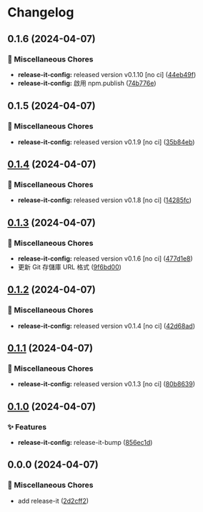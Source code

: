 # Changelog

## 0.1.6 (2024-04-07)


### 🧹 Miscellaneous Chores

* **release-it-config:** released version v0.1.10 [no ci] ([44eb49f](https://github.com/jiehousekeeper/official-site/commit/44eb49f9867a17424ea2a3fe9df4ef707386f875))
* **release-it-config:** 啟用 npm.publish ([74b776e](https://github.com/jiehousekeeper/official-site/commit/74b776ee9e90862ca4a13f6ec8898195cd8295fc))

## 0.1.5 (2024-04-07)


### 🧹 Miscellaneous Chores

* **release-it-config:** released version v0.1.9 [no ci] ([35b84eb](https://github.com/jiehousekeeper/official-site/commit/35b84ebaea41eda34b620b3932167abb4cf28919))

## [0.1.4](https://github.com/jiehousekeeper/official-site/compare/@jiehousekeeper/web@0.1.3...@jiehousekeeper/web@0.1.4) (2024-04-07)


### 🧹 Miscellaneous Chores

* **release-it-config:** released version v0.1.8 [no ci] ([14285fc](https://github.com/jiehousekeeper/official-site/commit/14285fc5ac92e95924e0abb4a87f9cd30956a735))

## [0.1.3](https://github.com/jiehousekeeper/official-site/compare/@jiehousekeeper/web@0.1.2...@jiehousekeeper/web@0.1.3) (2024-04-07)


### 🧹 Miscellaneous Chores

* **release-it-config:** released version v0.1.6 [no ci] ([477d1e8](https://github.com/jiehousekeeper/official-site/commit/477d1e8a2a4a64f53aa0fcfcbecd90c0dd0d26c2))
* 更新 Git 存儲庫 URL 格式 ([9f6bd00](https://github.com/jiehousekeeper/official-site/commit/9f6bd00c23f226b905c7c7a92df7c0ec0a1604a5))

## [0.1.2](https://github.com/jiehousekeeper/official-site/compare/@jiehousekeeper/web@0.1.1...@jiehousekeeper/web@0.1.2) (2024-04-07)


### 🧹 Miscellaneous Chores

* **release-it-config:** released version v0.1.4 [no ci] ([42d68ad](https://github.com/jiehousekeeper/official-site/commit/42d68ad77911eaf4bcc7866164b86c26b27beb0c))

## [0.1.1](https://github.com/jiehousekeeper/official-site/compare/@jiehousekeeper/web@0.1.0...@jiehousekeeper/web@0.1.1) (2024-04-07)


### 🧹 Miscellaneous Chores

* **release-it-config:** released version v0.1.3 [no ci] ([80b8639](https://github.com/jiehousekeeper/official-site/commit/80b8639ab857338a052cf8e8b4be0ec56ddc00ff))

## [0.1.0](https://github.com/jiehousekeeper/official-site/compare/@jiehousekeeper/web@0.0.0...@jiehousekeeper/web@0.1.0) (2024-04-07)


### ✨ Features

* **release-it-config:** release-it-bump ([856ec1d](https://github.com/jiehousekeeper/official-site/commit/856ec1dcba2d5e9827d29edd944597d229d02d81))

## 0.0.0 (2024-04-07)


### 🧹 Miscellaneous Chores

* add release-it ([2d2cff2](https://github.com/jiehousekeeper/official-site/commit/2d2cff2214a97072de3ec4e6fe863b9321ee5a20))
